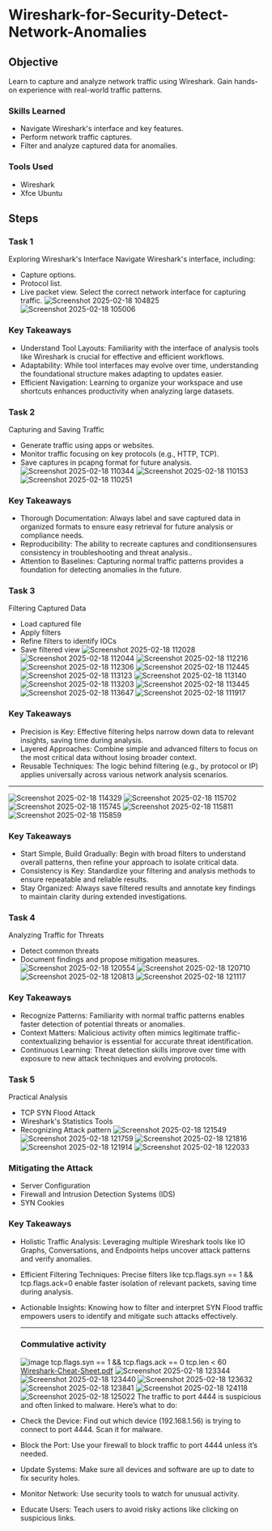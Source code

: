 # Wireshark-for-Security-Detect-Network-Anomalies
## Objective

Learn to capture and analyze network traffic using Wireshark.
Gain hands-on experience with real-world traffic patterns.

### Skills Learned

- Navigate Wireshark's interface and key features.
- Perform network traffic captures.
- Filter and analyze captured data for anomalies.

### Tools Used
- Wireshark
- Xfce Ubuntu


## Steps
### Task 1
Exploring Wireshark's Interface
Navigate Wireshark's interface, including:
- Capture options.
- Protocol list.
- Live packet view.
Select the correct network interface for capturing traffic.
![Screenshot 2025-02-18 104825](https://github.com/user-attachments/assets/95fe8249-be00-4231-bf35-c12f1d212842)
![Screenshot 2025-02-18 105006](https://github.com/user-attachments/assets/5e7771b9-07a3-4618-b574-45748ffcf1d3)
### Key Takeaways
- Understand Tool Layouts: Familiarity with the interface of analysis tools like Wireshark is crucial for effective and efficient workflows.
- Adaptability: While tool interfaces may evolve over time, understanding the foundational structure makes adapting to updates easier.
- Efficient Navigation: Learning to organize your workspace and use shortcuts enhances productivity when analyzing large datasets.
### Task 2
Capturing and Saving Traffic
- Generate traffic using apps or websites.
- Monitor traffic focusing on key protocols (e.g., HTTP, TCP).
- Save captures in pcapng format for future analysis.
![Screenshot 2025-02-18 110344](https://github.com/user-attachments/assets/ff858ea7-4427-46b9-a960-8b72d4d230fb)
![Screenshot 2025-02-18 110153](https://github.com/user-attachments/assets/7add66f6-8857-441c-992e-543f243b004a)
![Screenshot 2025-02-18 110251](https://github.com/user-attachments/assets/2383dfda-28d4-462e-addb-b5d406442e3c)
### Key Takeaways
- Thorough Documentation: Always label and save captured data in organized formats to ensure easy retrieval for future analysis or compliance needs.
- Reproducibility: The ability to recreate captures and conditionsensures consistency in troubleshooting and threat analysis..
- Attention to Baselines: Capturing normal traffic patterns provides a foundation for detecting anomalies in the future.
### Task 3
Filtering Captured Data
- Load captured file
- Apply filters
- Refine filters to identify IOCs
- Save filtered view
![Screenshot 2025-02-18 112028](https://github.com/user-attachments/assets/4952e8fb-6490-4a48-af29-fa49429fecd6)
![Screenshot 2025-02-18 112044](https://github.com/user-attachments/assets/1f81498c-13a7-4a0d-9db6-5d7e47ed962d)
![Screenshot 2025-02-18 112216](https://github.com/user-attachments/assets/63b2ac0c-9d94-45fb-afb9-9424dcbb3075)
![Screenshot 2025-02-18 112306](https://github.com/user-attachments/assets/b7989d0e-c226-45e0-becd-0e2499fdc552)
![Screenshot 2025-02-18 112445](https://github.com/user-attachments/assets/69756149-035d-4ad5-8751-010baeeb4409)
![Screenshot 2025-02-18 113123](https://github.com/user-attachments/assets/476a5149-57b1-4d6d-a2e6-936cb1c5b029)
![Screenshot 2025-02-18 113140](https://github.com/user-attachments/assets/c7465b28-32f6-4556-ba5d-cdc06f87cd27)
![Screenshot 2025-02-18 113203](https://github.com/user-attachments/assets/ccb59c8c-3554-4e79-b48d-c493fd7e8652)
![Screenshot 2025-02-18 113445](https://github.com/user-attachments/assets/06073f9e-cce1-4f00-b8a3-a1c8dc8f9ff3)
![Screenshot 2025-02-18 113647](https://github.com/user-attachments/assets/c1e73813-40e4-42d3-8eac-54b8a768eed4)
![Screenshot 2025-02-18 111917](https://github.com/user-attachments/assets/fd7986b9-1fb3-422b-a8ca-d680e954bfb6)
### Key Takeaways
- Precision is Key: Effective filtering helps narrow down data to relevant insights, saving time during analysis.
- Layered Approaches: Combine simple and advanced filters to focus on the most critical data without losing broader context.
- Reusable Techniques: The logic behind filtering (e.g., by protocol or IP) applies universally across various network analysis scenarios.
***
![Screenshot 2025-02-18 114329](https://github.com/user-attachments/assets/571998bc-a079-41ce-9dff-c74a0bc1761b)
![Screenshot 2025-02-18 115702](https://github.com/user-attachments/assets/9d664e49-704c-4943-8ae2-f3c733d36dc6)
![Screenshot 2025-02-18 115745](https://github.com/user-attachments/assets/3748fff9-74c6-46a8-968c-e4b7dfd077ee)
![Screenshot 2025-02-18 115811](https://github.com/user-attachments/assets/d5f74ee4-1ee8-45e9-a4bb-7cd9f43add7b)
![Screenshot 2025-02-18 115859](https://github.com/user-attachments/assets/ac29aca9-14ab-47b0-8bd6-4ac237d33422)
### Key Takeaways
- Start Simple, Build Gradually: Begin with broad filters to
understand overall patterns, then refine your approach to isolate
critical data.
- Consistency is Key: Standardize your filtering and analysis
methods to ensure repeatable and reliable results.
- Stay Organized: Always save filtered results and annotate key
findings to maintain clarity during extended investigations.
### Task 4
Analyzing Traffic for Threats
- Detect common threats
- Document findings and propose
mitigation measures.
![Screenshot 2025-02-18 120554](https://github.com/user-attachments/assets/e580305c-1d3a-47c3-915b-b58025374187)
![Screenshot 2025-02-18 120710](https://github.com/user-attachments/assets/2c6bb1ad-84f0-4c51-891b-a3b59885c75b)
![Screenshot 2025-02-18 120813](https://github.com/user-attachments/assets/8fc06444-2a10-4220-a827-9152af2503bc)
![Screenshot 2025-02-18 121117](https://github.com/user-attachments/assets/32eac7d2-9efc-471e-802f-bed917cf927a)
### Key Takeaways
- Recognize Patterns: Familiarity with normal traffic patterns
enables faster detection of potential threats or anomalies.
- Context Matters: Malicious activity often mimics legitimate traffic-contextualizing behavior is essential for accurate threat
identification.
- Continuous Learning: Threat detection skills improve over time with exposure to new attack techniques and evolving protocols.
### Task 5
Practical Analysis
- TCP SYN Flood Attack
- Wireshark's Statistics Tools
- Recognizing Attack pattern
![Screenshot 2025-02-18 121549](https://github.com/user-attachments/assets/5498d470-ea92-4509-aa82-95bde64f0c84)
![Screenshot 2025-02-18 121759](https://github.com/user-attachments/assets/72381bdc-3c01-4e4c-8219-ccd7ff84657c)
![Screenshot 2025-02-18 121816](https://github.com/user-attachments/assets/05f70fba-1f46-4f39-b24f-92c9ec87ad80)
![Screenshot 2025-02-18 121914](https://github.com/user-attachments/assets/225b9a9d-f949-4693-83c1-e60d4dcfba89)
![Screenshot 2025-02-18 122033](https://github.com/user-attachments/assets/4110a014-240b-4ede-aec8-92701d015231)
### Mitigating the Attack
- Server Configuration
- Firewall and Intrusion Detection Systems (IDS)
- SYN Cookies
### Key Takeaways
- Holistic Traffic Analysis: Leveraging multiple Wireshark tools like IO Graphs, Conversations, and Endpoints helps uncover attack patterns and verify anomalies.
- Efficient Filtering Techniques: Precise filters like tcp.flags.syn == 1 && tcp.flags.ack=0 enable faster isolation of relevant packets, saving time during analysis.
- Actionable Insights: Knowing how to filter and interpret SYN Flood traffic empowers users to identify and mitigate such attacks effectively.
  ***
  ### Commulative activity
  ![image](https://github.com/user-attachments/assets/5e39a538-796c-4b55-8339-0fe3d5196ebc)
tcp.flags.syn == 1 && tcp.flags.ack == 0
tcp.len < 60
[Wireshark-Cheat-Sheet.pdf](https://github.com/user-attachments/files/18850335/Wireshark-Cheat-Sheet.pdf)
![Screenshot 2025-02-18 123344](https://github.com/user-attachments/assets/79c382ce-977d-436a-8a04-094a3b591bf2)
![Screenshot 2025-02-18 123440](https://github.com/user-attachments/assets/c6bef4c7-fc83-49b8-a32e-079f28c48d58)
![Screenshot 2025-02-18 123632](https://github.com/user-attachments/assets/2f088c0a-9274-47d2-84e5-140476c20f42)
![Screenshot 2025-02-18 123841](https://github.com/user-attachments/assets/992efdff-ff9c-4d8a-bc5a-c15a350f0cc7)
![Screenshot 2025-02-18 124118](https://github.com/user-attachments/assets/c00e27cd-5f20-4b44-8cc4-235b57d82ec6)
![Screenshot 2025-02-18 125022](https://github.com/user-attachments/assets/3d69e029-af6e-4703-b5ed-f8948fc97ff3)
The traffic to port 4444 is suspicious and often linked to malware. Here’s what to do:

- Check the Device: Find out which device (192.168.1.56) is trying to connect to port 4444. Scan it for malware.

- Block the Port: Use your firewall to block traffic to port 4444 unless it’s needed.

- Update Systems: Make sure all devices and software are up to date to fix security holes.

- Monitor Network: Use security tools to watch for unusual activity.

- Educate Users: Teach users to avoid risky actions like clicking on suspicious links.
